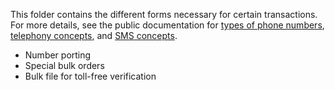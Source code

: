 This folder contains the different forms necessary for certain transactions. For more details, see the public documentation for [types of phone numbers](https://docs.microsoft.com/azure/communication-services/concepts/numbers/number-types), [telephony concepts](https://docs.microsoft.com/azure/communication-services/concepts/telephony/telephony-concept), and [SMS concepts](https://docs.microsoft.com/azure/communication-services/concepts/sms/concepts).

- Number porting
- Special bulk orders
- Bulk file for toll-free verification 
